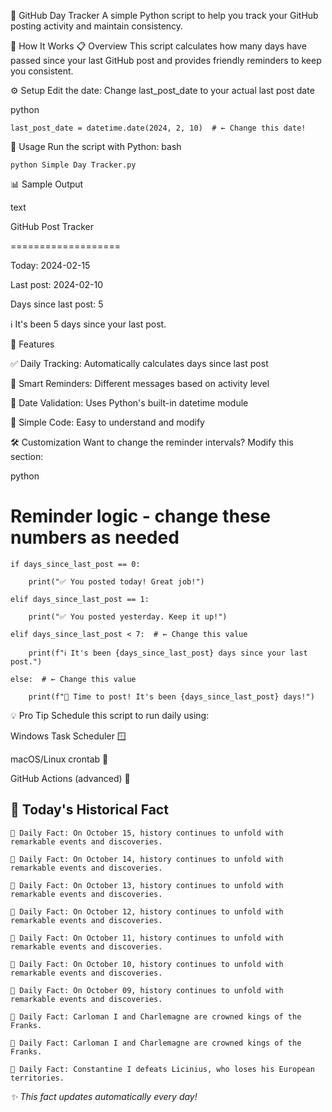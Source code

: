 📅 GitHub Day Tracker
A simple Python script to help you track your GitHub posting activity and maintain consistency.

🚀 How It Works
📋 Overview
This script calculates how many days have passed since your last GitHub post and provides friendly reminders to keep you consistent.

⚙️ Setup
Edit the date: Change last_post_date to your actual last post date

python
```
last_post_date = datetime.date(2024, 2, 10)  # ← Change this date!
```
🎯 Usage
Run the script with Python:
bash
```
python Simple Day Tracker.py
```

📊 Sample Output

text

GitHub Post Tracker

===================

Today: 2024-02-15

Last post: 2024-02-10

Days since last post: 5

ℹ️ It's been 5 days since your last post.

🎨 Features

✅ Daily Tracking: Automatically calculates days since last post

🔔 Smart Reminders: Different messages based on activity level

📅 Date Validation: Uses Python's built-in datetime module

🐍 Simple Code: Easy to understand and modify

🛠️ Customization
Want to change the reminder intervals? Modify this section:

python

# Reminder logic - change these numbers as needed
```
if days_since_last_post == 0:

    print("✅ You posted today! Great job!")
    
elif days_since_last_post == 1:

    print("✅ You posted yesterday. Keep it up!")
    
elif days_since_last_post < 7:  # ← Change this value

    print(f"ℹ️ It's been {days_since_last_post} days since your last post.")
    
else:  # ← Change this value

    print(f"🚨 Time to post! It's been {days_since_last_post} days!")
```
💡 Pro Tip
Schedule this script to run daily using:

Windows Task Scheduler 🪟

macOS/Linux crontab 🐧

GitHub Actions (advanced) 🤖

## 📌 Today's Historical Fact
<!-- DAILY_FACT -->
```plaintext
📌 Daily Fact: On October 15, history continues to unfold with remarkable events and discoveries.
```
```plaintext
📌 Daily Fact: On October 14, history continues to unfold with remarkable events and discoveries.
```
```plaintext
📌 Daily Fact: On October 13, history continues to unfold with remarkable events and discoveries.
```
```plaintext
📌 Daily Fact: On October 12, history continues to unfold with remarkable events and discoveries.
```
```plaintext
📌 Daily Fact: On October 11, history continues to unfold with remarkable events and discoveries.
```
```plaintext
📌 Daily Fact: On October 10, history continues to unfold with remarkable events and discoveries.
```
```plaintext
📌 Daily Fact: On October 09, history continues to unfold with remarkable events and discoveries.
```
```plaintext
📌 Daily Fact: Carloman I and Charlemagne are crowned kings of the Franks.
```
```plaintext
📌 Daily Fact: Carloman I and Charlemagne are crowned kings of the Franks.
```
```plaintext
📌 Daily Fact: Constantine I defeats Licinius, who loses his European territories.
```
*✨ This fact updates automatically every day!*
